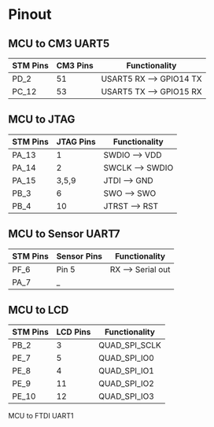 # Pinout

## MCU to CM3 UART5

| STM Pins      | CM3 Pins   | Functionality   |
| ------------- | ---------- | --------------- |
| PD_2          | 51          | USART5 RX  -->  GPIO14 TX|
| PC_12         | 53          | USART5 TX  -->  GPIO15 RX|
## MCU to JTAG
| STM Pins      | JTAG Pins    | Functionality   |
| ------------- | ----------   | --------------- |
| PA_13         | 1            | SWDIO  -->  VDD|
| PA_14         | 2            | SWCLK  -->  SWDIO|
| PA_15         | 3,5,9        | JTDI  -->  GND|
| PB_3          | 6            | SWO   -->  SWO|
| PB_4          | 10           | JTRST  -->  RST|

## MCU to Sensor UART7
| STM Pins      | Sensor Pins    | Functionality   |
| ------------- | ----------   | --------------- |
| PF_6         | Pin 5            | RX  -->  Serial out|
| PA_7         | _          | |
## MCU to LCD
| STM Pins      | LCD Pins    | Functionality   |
| ------------- | ----------   | --------------- |
| PB_2         | 3            | QUAD_SPI_SCLK  |
| PE_7         | 5            | QUAD_SPI_IO0  |
| PE_8         | 4            | QUAD_SPI_IO1|
| PE_9         | 11           | QUAD_SPI_IO2|
| PE_10         | 12          | QUAD_SPI_IO3|

MCU to FTDI UART1





